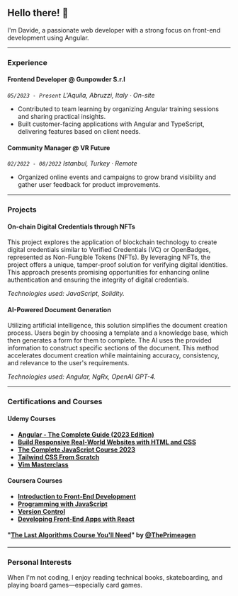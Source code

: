 ## Hello there! 👋

I'm Davide, a passionate web developer with a strong focus on front-end development using Angular.

---

### Experience

#### Frontend Developer @ Gunpowder S.r.l
_`05/2023 - Present` L'Aquila, Abruzzi, Italy · On-site_

- Contributed to team learning by organizing Angular training sessions and sharing practical insights.
- Built customer-facing applications with Angular and TypeScript, delivering features based on client needs.

#### Community Manager @ VR Future
_`02/2022 - 08/2022` Istanbul, Turkey · Remote_

- Organized online events and campaigns to grow brand visibility and gather user feedback for product improvements.

---

### Projects

#### On-chain Digital Credentials through NFTs
This project explores the application of blockchain technology to create digital credentials similar to Verified Credentials (VC) or OpenBadges, represented as Non-Fungible Tokens (NFTs). By leveraging NFTs, the project offers a unique, tamper-proof solution for verifying digital identities. This approach presents promising opportunities for enhancing online authentication and ensuring the integrity of digital credentials.

_Technologies used: JavaScript, Solidity._

#### AI-Powered Document Generation
Utilizing artificial intelligence, this solution simplifies the document creation process. Users begin by choosing a template and a knowledge base, which then generates a form for them to complete. The AI uses the provided information to construct specific sections of the document. This method accelerates document creation while maintaining accuracy, consistency, and relevance to the user's requirements.

_Technologies used: Angular, NgRx, OpenAI GPT-4._

---

### Certifications and Courses

#### Udemy Courses
- **[Angular - The Complete Guide (2023 Edition)](https://www.udemy.com/certificate/UC-e4dda295-9c78-441b-aae1-451db0c1ad44/)**
- **[Build Responsive Real-World Websites with HTML and CSS](https://www.udemy.com/certificate/UC-2bec81d8-67ef-468e-97d8-07ad6bb58936/)**
- **[The Complete JavaScript Course 2023](https://www.udemy.com/certificate/UC-cd23a732-be62-4d21-857a-4799f2bfba2a/)**
- **[Tailwind CSS From Scratch](https://www.udemy.com/certificate/UC-1566c965-c264-48f5-b70a-8916b6ca1aba/)**
- **[Vim Masterclass](https://www.udemy.com/certificate/UC-9430aefe-8fd0-4451-b134-643ee7bc9aa/)**

#### Coursera Courses
- **[Introduction to Front-End Development](https://www.coursera.org/account/accomplishments/certificate/SYJU6KW9JSTV)**
- **[Programming with JavaScript](https://www.coursera.org/account/accomplishments/certificate/T7TKX3G397KY)**
- **[Version Control](https://www.coursera.org/account/accomplishments/certificate/PBQXXA2MK9JH)**
- **[Developing Front-End Apps with React](https://www.coursera.org/account/accomplishments/certificate/AUBFJHX6QJMY)**

#### "[The Last Algorithms Course You'll Need](https://frontendmasters.com/courses/algorithms/)" by [@ThePrimeagen](https://twitter.com/ThePrimeagen)

---

### Personal Interests

When I'm not coding, I enjoy reading technical books, skateboarding, and playing board games—especially card games.

